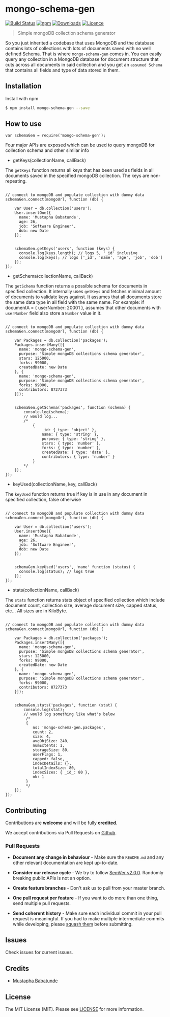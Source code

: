 # mongo-schema-gen 
[![Build Status](https://travis-ci.org/toystars/mongo-schema-gen.svg?branch=master)](https://travis-ci.org/toystars/mongo-schema-gen) [![npm](https://img.shields.io/npm/v/mongo-schema-gen.svg)](https://www.npmjs.com/package/mongo-schema-gen) [![Downloads](https://img.shields.io/npm/dt/mongo-schema-gen.svg)](https://www.npmjs.com/package/mongo-schema-gen) [![Licence](https://img.shields.io/npm/l/mongo-schema-gen.svg)](https://www.npmjs.com/package/mongo-schema-gen)

> Simple mongoDB collection schema generator


So you just inherited a codebase that uses MongoDB and the database contains lots of collections with lots of documents saved with no well defined Schema. That is where `mongo-schema-gen` comes in. You can easily query any collection in a MongoDB database for document structure that cuts across all documents in said collection and you get an `assumed Schema` that contains all fields and type of data stored in them.

## Installation

Install with npm

``` bash
$ npm install mongo-schema-gen --save
```

## How to use

```javasript
var schemaGen = require('mongo-schema-gen');
```


Four major APIs are exposed which can be used to query mongoDB for collection schema and other similar info



 - getKeys(collectionName, callBack)

The `getKeys` function returns all keys that has been used as fields in all documents saved in the specified mongoDB collection. The keys are non-repeating.

```javasript

// connect to mongoDB and populate collection with dummy data
schemaGen.connect(mongoUrl, function (db) {

    var User = db.collection('users');
    User.insertOne({
      name: 'Mustapha Babatunde',
      age: 26,
      job: 'Software Engineer',
      dob: new Date
    });
    
    
    schemaGen.getKeys('users', function (keys) {
      console.log(keys.length); // logs 5, '_id' inclusive
      console.log(keys); // logs ['_id', 'name', 'age', 'job', 'dob']
    });
});

```




 - getSchema(collectionName, callBack)

The `getSchema` function returns a possible schema for documents in specified collection. It internally uses `getKeys` and fetches minimal amount of documents to validate keys against. It assumes that all documents store the same data type in all field with the same name. For example: if documentA = { userNumber: 20001 }, assumes that other documents with `userNumber` field also store a `Number` value in it.

```javasript

// connect to mongoDB and populate collection with dummy data
schemaGen.connect(mongoUrl, function (db) {

    var Packages = db.collection('packages');
    Packages.insertMany([{
      name: 'mongo-schema-gen',
      purpose: 'Simple mongoDB collections schema generator',
      stars: 125000,
      forks: 99000,
      createdDate: new Date
    }, {
      name: 'mongo-schema-gen',
      purpose: 'Simple mongoDB collections schema generator',
      forks: 99000,
      contributors: 8727373
    }]);
    
    
    schemaGen.getSchema('packages', function (schema) {
        console.log(schema);
        // would log...
        /*
            {
                _id: { type: 'object' },
                name: { type: 'string' },
                purpose: { type: 'string' },
                stars: { type: 'number' },
                forks: { type: 'number' },
                createdDate: { type: 'date' },
                contributors: { type: 'number' }
            }
        */
    });
});

```




 - keyUsed(collectionName, key, callBack)

The `keyUsed` function returns true if key is in use in any document in specified collection, false otherwise

```javasript

// connect to mongoDB and populate collection with dummy data
schemaGen.connect(mongoUrl, function (db) {

    var User = db.collection('users');
    User.insertOne({
      name: 'Mustapha Babatunde',
      age: 26,
      job: 'Software Engineer',
      dob: new Date
    });
    
    
    schemaGen.keyUsed('users', 'name' function (status) {
      console.log(status); // logs true
    });
});

```




 - stats(collectionName, callBack)

The `stats` function returns stats object of specified collection which include document count, collection size, average document size, capped status, etc... All sizes are in KiloByte.

```javasript

// connect to mongoDB and populate collection with dummy data
schemaGen.connect(mongoUrl, function (db) {

    var Packages = db.collection('packages');
    Packages.insertMany([{
      name: 'mongo-schema-gen',
      purpose: 'Simple mongoDB collections schema generator',
      stars: 125000,
      forks: 99000,
      createdDate: new Date
    }, {
      name: 'mongo-schema-gen',
      purpose: 'Simple mongoDB collections schema generator',
      forks: 99000,
      contributors: 8727373
    }]);
    
    
    schemaGen.stats('packages', function (stat) {
        console.log(stat);
        // would log something like what's below
         /*
         {
            ns: 'mongo-schema-gen.packages',
            count: 2,
            size: 4,
            avgObjSize: 240,
            numExtents: 1,
            storageSize: 80,
            userFlags: 1,
            capped: false,
            indexDetails: {},
            totalIndexSize: 80,
            indexSizes: { _id_: 80 },
            ok: 1 
         }
         */
    });
});

```



## Contributing

Contributions are **welcome** and will be fully **credited**.

We accept contributions via Pull Requests on [Github](https://github.com/toystars/mongo-schema-gen).


### Pull Requests

- **Document any change in behaviour** - Make sure the `README.md` and any other relevant documentation are kept up-to-date.

- **Consider our release cycle** - We try to follow [SemVer v2.0.0](http://semver.org/). Randomly breaking public APIs is not an option.

- **Create feature branches** - Don't ask us to pull from your master branch.

- **One pull request per feature** - If you want to do more than one thing, send multiple pull requests.

- **Send coherent history** - Make sure each individual commit in your pull request is meaningful. If you had to make multiple intermediate commits while developing, please [squash them](http://www.git-scm.com/book/en/v2/Git-Tools-Rewriting-History#Changing-Multiple-Commit-Messages) before submitting.


## Issues

Check issues for current issues.

## Credits

- [Mustapha Babatunde](https://twitter.com/iAmToystars)

## License

The MIT License (MIT). Please see [LICENSE](LICENSE) for more information.
